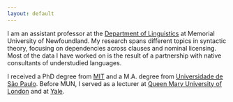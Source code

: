 ```yaml
---
layout: default
---
```


I am an assistant professor at the [Department of Linguistics](https://www.mun.ca/linguistics/) at Memorial University of Newfoundland. My research spans different topics in syntactic theory, focusing on dependencies across clauses and nominal licensing. Most of the data I have worked on is the result of a partnership with native consultants of understudied languages.

I received a PhD degree from [MIT](https://linguistics.mit.edu/) and a M.A. degree from [Universidade de São Paulo](https://linguistica.fflch.usp.br/). Before MUN, I served as a lecturer at [Queen Mary University of London](https://www.qmul.ac.uk/sllf/linguistics/) and at [Yale](https://ling.yale.edu/).
